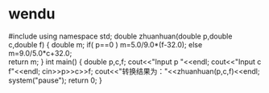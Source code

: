 wendu
=====
#include<iostream>
using namespace std;
double zhuanhuan(double p,double c,double f)
{
  double m;
  if( p==0 ) 
     m=5.0/9.0*(f-32.0); 
  else 
      m=9.0/5.0*c+32.0;	  
  return m;
}
int main()
{
double p,c,f;
cout<<"Input p "<<endl;
cout<<"Input c f"<<endl;
cin>>p>>c>>f;
cout<<"转换结果为："<<zhuanhuan(p,c,f)<<endl;
system("pause"); 
return 0;
}
